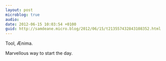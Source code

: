 ```yaml
---
layout: post
microblog: true
audio: 
date: 2012-06-15 10:03:54 +0100
guid: http://samdeane.micro.blog/2012/06/15/t213557432843108352.html
---
```

Tool, Ænima.

Marvellous way to start the day.
